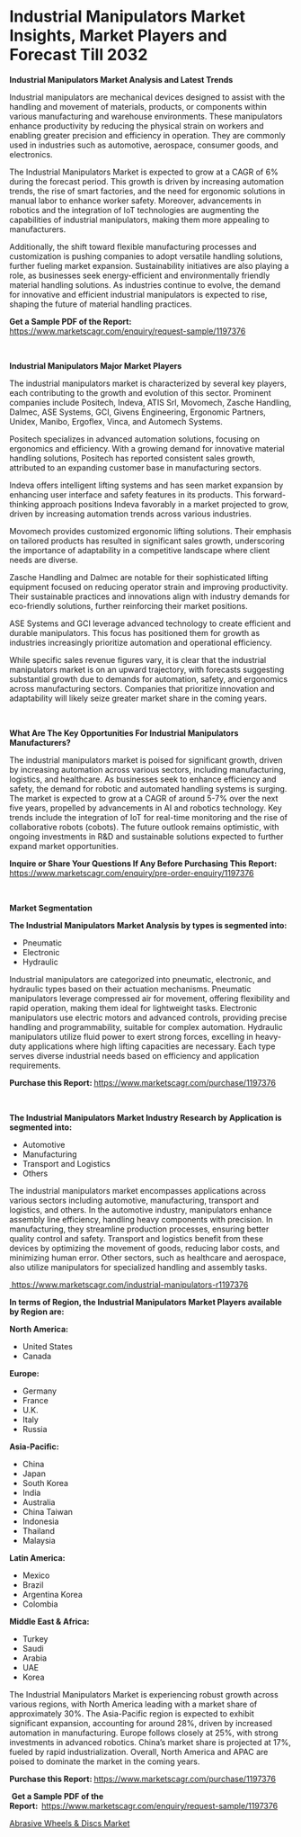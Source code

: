 <p><h1>Industrial Manipulators Market Insights, Market Players and Forecast Till 2032</h1></p><p><strong>Industrial Manipulators Market Analysis and Latest Trends</strong></p>
<p><p>Industrial manipulators are mechanical devices designed to assist with the handling and movement of materials, products, or components within various manufacturing and warehouse environments. These manipulators enhance productivity by reducing the physical strain on workers and enabling greater precision and efficiency in operation. They are commonly used in industries such as automotive, aerospace, consumer goods, and electronics.</p><p>The Industrial Manipulators Market is expected to grow at a CAGR of 6% during the forecast period. This growth is driven by increasing automation trends, the rise of smart factories, and the need for ergonomic solutions in manual labor to enhance worker safety. Moreover, advancements in robotics and the integration of IoT technologies are augmenting the capabilities of industrial manipulators, making them more appealing to manufacturers.</p><p>Additionally, the shift toward flexible manufacturing processes and customization is pushing companies to adopt versatile handling solutions, further fueling market expansion. Sustainability initiatives are also playing a role, as businesses seek energy-efficient and environmentally friendly material handling solutions. As industries continue to evolve, the demand for innovative and efficient industrial manipulators is expected to rise, shaping the future of material handling practices.</p></p>
<p><strong>Get a Sample PDF of the Report:&nbsp;</strong> <a href="https://www.marketscagr.com/enquiry/request-sample/1197376?utm_campaign=1868&utm_medium=2&utm_source=Github&utm_content=ia&utm_term=19022025&utm_id=industrial-manipulators">https://www.marketscagr.com/enquiry/request-sample/1197376</a></p>
<p>&nbsp;</p>
<p><strong>Industrial Manipulators Major Market Players</strong></p>
<p><p>The industrial manipulators market is characterized by several key players, each contributing to the growth and evolution of this sector. Prominent companies include Positech, Indeva, ATIS Srl, Movomech, Zasche Handling, Dalmec, ASE Systems, GCI, Givens Engineering, Ergonomic Partners, Unidex, Manibo, Ergoflex, Vinca, and Automech Systems.</p><p>Positech specializes in advanced automation solutions, focusing on ergonomics and efficiency. With a growing demand for innovative material handling solutions, Positech has reported consistent sales growth, attributed to an expanding customer base in manufacturing sectors.</p><p>Indeva offers intelligent lifting systems and has seen market expansion by enhancing user interface and safety features in its products. This forward-thinking approach positions Indeva favorably in a market projected to grow, driven by increasing automation trends across various industries.</p><p>Movomech provides customized ergonomic lifting solutions. Their emphasis on tailored products has resulted in significant sales growth, underscoring the importance of adaptability in a competitive landscape where client needs are diverse.</p><p>Zasche Handling and Dalmec are notable for their sophisticated lifting equipment focused on reducing operator strain and improving productivity. Their sustainable practices and innovations align with industry demands for eco-friendly solutions, further reinforcing their market positions.</p><p>ASE Systems and GCI leverage advanced technology to create efficient and durable manipulators. This focus has positioned them for growth as industries increasingly prioritize automation and operational efficiency.</p><p>While specific sales revenue figures vary, it is clear that the industrial manipulators market is on an upward trajectory, with forecasts suggesting substantial growth due to demands for automation, safety, and ergonomics across manufacturing sectors. Companies that prioritize innovation and adaptability will likely seize greater market share in the coming years.</p></p>
<p>&nbsp;</p>
<p><strong>What Are The Key Opportunities For Industrial Manipulators Manufacturers?</strong></p>
<p><p>The industrial manipulators market is poised for significant growth, driven by increasing automation across various sectors, including manufacturing, logistics, and healthcare. As businesses seek to enhance efficiency and safety, the demand for robotic and automated handling systems is surging. The market is expected to grow at a CAGR of around 5-7% over the next five years, propelled by advancements in AI and robotics technology. Key trends include the integration of IoT for real-time monitoring and the rise of collaborative robots (cobots). The future outlook remains optimistic, with ongoing investments in R&D and sustainable solutions expected to further expand market opportunities.</p></p>
<p><strong>Inquire or Share Your Questions If Any Before Purchasing This Report:</strong> <a href="https://www.marketscagr.com/enquiry/pre-order-enquiry/1197376?utm_campaign=1868&utm_medium=2&utm_source=Github&utm_content=ia&utm_term=19022025&utm_id=industrial-manipulators">https://www.marketscagr.com/enquiry/pre-order-enquiry/1197376</a></p>
<p>&nbsp;</p>
<p><strong>Market Segmentation</strong></p>
<p><strong>The Industrial Manipulators Market Analysis by types is segmented into:</strong></p>
<p><ul><li>Pneumatic</li><li>Electronic</li><li>Hydraulic</li></ul></p>
<p><p>Industrial manipulators are categorized into pneumatic, electronic, and hydraulic types based on their actuation mechanisms. Pneumatic manipulators leverage compressed air for movement, offering flexibility and rapid operation, making them ideal for lightweight tasks. Electronic manipulators use electric motors and advanced controls, providing precise handling and programmability, suitable for complex automation. Hydraulic manipulators utilize fluid power to exert strong forces, excelling in heavy-duty applications where high lifting capacities are necessary. Each type serves diverse industrial needs based on efficiency and application requirements.</p></p>
<p><strong>Purchase this Report:&nbsp;</strong><a href="https://www.marketscagr.com/purchase/1197376?utm_campaign=1868&utm_medium=2&utm_source=Github&utm_content=ia&utm_term=19022025&utm_id=industrial-manipulators">https://www.marketscagr.com/purchase/1197376</a></p>
<p>&nbsp;</p>
<p><strong>The Industrial Manipulators Market Industry Research by Application is segmented into:</strong></p>
<p><ul><li>Automotive</li><li>Manufacturing</li><li>Transport and Logistics</li><li>Others</li></ul></p>
<p><p>The industrial manipulators market encompasses applications across various sectors including automotive, manufacturing, transport and logistics, and others. In the automotive industry, manipulators enhance assembly line efficiency, handling heavy components with precision. In manufacturing, they streamline production processes, ensuring better quality control and safety. Transport and logistics benefit from these devices by optimizing the movement of goods, reducing labor costs, and minimizing human error. Other sectors, such as healthcare and aerospace, also utilize manipulators for specialized handling and assembly tasks.</p></p>
<p><a href="https://www.marketscagr.com/industrial-manipulators-r1197376?utm_campaign=1868&utm_medium=2&utm_source=Github&utm_content=ia&utm_term=19022025&utm_id=industrial-manipulators">&nbsp;https://www.marketscagr.com/industrial-manipulators-r1197376</a></p>
<p><strong>In terms of Region, the Industrial Manipulators Market Players available by Region are:</strong></p>
<p>
    <p> <strong> North America: </strong>
        <ul>
            <li>United States</li>
            <li>Canada</li>
        </ul>
        </p> 
    <p> <strong> Europe: </strong>
        <ul>
            <li>Germany</li>
            <li>France</li>
            <li>U.K.</li>
            <li>Italy</li>
            <li>Russia</li>
        </ul>
        </p> 
    <p> <strong> Asia-Pacific: </strong>
        <ul>
            <li>China</li>
            <li>Japan</li>
            <li>South Korea</li>
            <li>India</li>
            <li>Australia</li>
            <li>China Taiwan</li>
            <li>Indonesia</li>
            <li>Thailand</li>
            <li>Malaysia</li>
        </ul>
        </p> 
    <p> <strong> Latin America: </strong>
        <ul>
            <li>Mexico</li>
            <li>Brazil</li>
            <li>Argentina Korea</li>
            <li>Colombia</li>
        </ul>
        </p> 
    <p> <strong> Middle East & Africa: </strong>
        <ul>
            <li>Turkey</li>
            <li>Saudi</li>
            <li>Arabia</li>
            <li>UAE</li>
            <li>Korea</li>
        </ul>
    </p>
    </p>
<p><p>The Industrial Manipulators Market is experiencing robust growth across various regions, with North America leading with a market share of approximately 30%. The Asia-Pacific region is expected to exhibit significant expansion, accounting for around 28%, driven by increased automation in manufacturing. Europe follows closely at 25%, with strong investments in advanced robotics. China’s market share is projected at 17%, fueled by rapid industrialization. Overall, North America and APAC are poised to dominate the market in the coming years.</p></p>
<p><strong>Purchase this Report: </strong><a href="https://www.marketscagr.com/purchase/1197376?utm_campaign=1868&utm_medium=2&utm_source=Github&utm_content=ia&utm_term=19022025&utm_id=industrial-manipulators">https://www.marketscagr.com/purchase/1197376</a></p>
<p>&nbsp;<strong>Get a Sample PDF of the Report:&nbsp;&nbsp;</strong><a href="https://www.marketscagr.com/enquiry/request-sample/1197376?utm_campaign=1868&utm_medium=2&utm_source=Github&utm_content=ia&utm_term=19022025&utm_id=industrial-manipulators">https://www.marketscagr.com/enquiry/request-sample/1197376</a></p>
<p><strong></strong></p>
<p><p><a href="https://github.com/Krish2023na/Market-Research-Report-List-7/blob/main/abrasive-wheels-discs-market.md?utm_campaign=1868&utm_medium=2&utm_source=Github&utm_content=ia&utm_term=19022025&utm_id=industrial-manipulators">Abrasive Wheels & Discs Market</a></p></p>